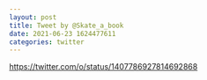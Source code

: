 ```yaml
--- 
layout: post 
title: Tweet by @Skate_a_book 
date: 2021-06-23 1624477611 
categories: twitter 
--- 
```

https://twitter.com/o/status/1407786927814692868